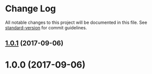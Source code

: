# Change Log

All notable changes to this project will be documented in this file. See [standard-version](https://github.com/conventional-changelog/standard-version) for commit guidelines.

<a name="1.0.1"></a>
## [1.0.1](https://github.com/jamesehly/outkit-animator/compare/v1.0.0...v1.0.1) (2017-09-06)



<a name="1.0.0"></a>
# 1.0.0 (2017-09-06)
